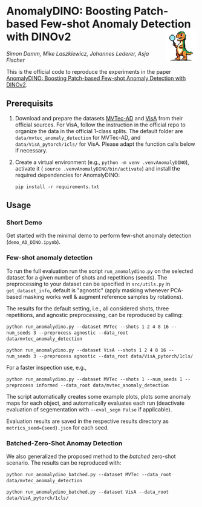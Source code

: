 # AnomalyDINO: Boosting Patch-based Few-shot Anomaly Detection with DINOv2 <img align="right" src="media/AnomalyDINO.png" style="height: 84px; max-width: 100%;">

*Simon Damm, Mike Laszkiewicz, Johannes Lederer, Asja Fischer*

This is the official code to reproduce the experiments in the paper [AnomalyDINO: Boosting Patch-based Few-shot Anomaly Detection with DINOv2](https://arxiv.org/abs/2405.14529).

## Prerequisits

1. Download and prepare the datasets [MVTec-AD](https://www.mvtec.com/company/research/datasets/mvtec-ad) and [VisA](https://github.com/amazon-science/spot-diff) from their official sources. 
For VisA, follow the instruction in the official repo to organize the data in the official 1-class splits. 
The default folder are `data/mvtec_anomaly_detection` for MVTec-AD, and `data/VisA_pytorch/1cls/` for VisA. 
Please adapt the function calls below if necessary. 

2. Create a virtual environment (e.g., `python -m venv .venvAnomalyDINO`), activate it ( `source .venvAnomalyDINO/bin/activate`) and install the required dependencies for AnomalyDINO:
    ```shell
    pip install -r requirements.txt
    ```

## Usage

### Short Demo
Get started with the minimal demo to perform few-shot anomaly detection (`demo_AD_DINO.ipynb`).

### Few-shot anomaly detection

To run the full evaluation run the script `run_anomalydino.py` on the selected dataset for a given number of shots and repetitions (seeds).
The preprocessing to your dataset can be specified in `src/utils.py` in `get_dataset_info`, default is "agnostic" (apply masking whenever PCA-based masking works well & augment reference samples by rotations).

The results for the default setting, i.e., all considered shots, three repetitions, and agnostic preprocessing, can be reproduced by calling:
```shell
python run_anomalydino.py --dataset MVTec --shots 1 2 4 8 16 --num_seeds 3 --preprocess agnostic --data_root data/mvtec_anomaly_detection
```

```shell
python run_anomalydino.py --dataset VisA --shots 1 2 4 8 16 --num_seeds 3 --preprocess agnostic --data_root data/VisA_pytorch/1cls/
```

For a faster inspection use, e.g.,
```shell
python run_anomalydino.py --dataset MVTec --shots 1 --num_seeds 1 --preprocess informed --data_root data/mvtec_anomaly_detection
```

The script automatically creates some example plots, plots some anomaly maps for each object, and automatically evaluates each run (deactivate evaluation of segementation with `--eval_segm False` if applicable). 
<!-- The evaluation script is partly based on the official MVTec evaluation (also available [here](https://www.mvtec.com/company/research/datasets/mvtec-ad)).  -->

Evaluation results are saved in the respective results directory as `metrics_seed={seed}.json` for each seed.


### Batched-Zero-Shot Anomay Detection
We also generalized the proposed method to the *batched* zero-shot scenario.
The results can be reproduced with: 

```shell
python run_anomalydino_batched.py --dataset MVTec --data_root data/mvtec_anomaly_detection
```
```shell
python run_anomalydino_batched.py --dataset VisA --data_root data/VisA_pytorch/1cls/
```